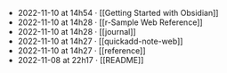 - 2022-11-10 at 14h54 · [[Getting Started with Obsidian]]
- 2022-11-10 at 14h28 · [[r-Sample Web Reference]]
- 2022-11-10 at 14h28 · [[journal]]
- 2022-11-10 at 14h27 · [[quickadd-note-web]]
- 2022-11-10 at 14h27 · [[reference]]
- 2022-11-08 at 22h17 · [[README]]
